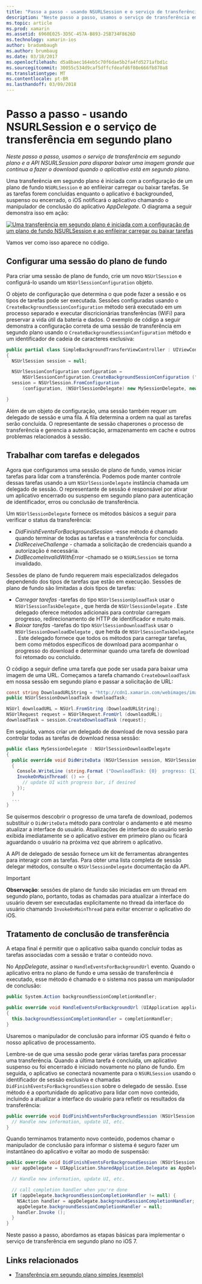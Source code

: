```yaml
---
title: "Passo a passo - usando NSURLSession e o serviço de transferência em segundo plano"
description: "Neste passo a passo, usamos o serviço de transferência em segundo plano e a API NSURLSession para disparar baixar uma imagem grande que continua a fazer o download quando o aplicativo está em segundo plano."
ms.topic: article
ms.prod: xamarin
ms.assetid: 6960E025-3D5C-457A-B893-25B734F8626D
ms.technology: xamarin-ios
author: bradumbaugh
ms.author: brumbaug
ms.date: 03/18/2017
ms.openlocfilehash: d5a8baec164eb5c70f6dae5b2fa4fd5271afbd1c
ms.sourcegitcommit: 30055c534d9caf5dffcfdeafd6f08e666fb870a8
ms.translationtype: MT
ms.contentlocale: pt-BR
ms.lasthandoff: 03/09/2018
---
```

# <a name="walkthrough---using-background-transfer-service-and-nsurlsession"></a>Passo a passo - usando NSURLSession e o serviço de transferência em segundo plano

_Neste passo a passo, usamos o serviço de transferência em segundo plano e a API NSURLSession para disparar baixar uma imagem grande que continua a fazer o download quando o aplicativo está em segundo plano._

Uma transferência em segundo plano é iniciada com a configuração de um plano de fundo `NSURLSession` e ao enfileirar carregar ou baixar tarefas. Se as tarefas forem concluídas enquanto o aplicativo é backgrounded, suspenso ou encerrado, o iOS notificará o aplicativo chamando o manipulador de conclusão do aplicativo *AppDelegate*. O diagrama a seguir demonstra isso em ação:

 [![](background-transfer-walkthrough-images/transfer.png "Uma transferência em segundo plano é iniciada com a configuração de um plano de fundo NSURLSession e ao enfileirar carregar ou baixar tarefas")](background-transfer-walkthrough-images/transfer.png#lightbox)

Vamos ver como isso aparece no código.

## <a name="configuring-a-background-session"></a>Configurar uma sessão do plano de fundo

Para criar uma sessão de plano de fundo, crie um novo `NSUrlSession` e configurá-lo usando um `NSUrlSessionConfiguration` objeto.

O objeto de configuração que determina o que pode fazer a sessão e os tipos de tarefas pode ser executada.
Sessões configuradas usando o `CreateBackgroundSessionConfiguration` método será executado em um processo separado e executar discricionárias transferências (WiFi) para preservar a vida útil da bateria e dados.
O exemplo de código a seguir demonstra a configuração correta de uma sessão de transferência em segundo plano usando o `CreateBackgroundSessionConfiguration` método e um identificador de cadeia de caracteres exclusiva:

```csharp
public partial class SimpleBackgroundTransferViewController : UIViewController
{
  NSUrlSession session = null;

  NSUrlSessionConfiguration configuration =
      NSUrlSessionConfiguration.CreateBackgroundSessionConfiguration ("com.SimpleBackgroundTransfer.BackgroundSession");
  session = NSUrlSession.FromConfiguration
      (configuration, (NSUrlSessionDelegate) new MySessionDelegate, new NSOperationQueue());

}
```

Além de um objeto de configuração, uma sessão também requer um delegado de sessão e uma fila.
A fila determina a ordem na qual as tarefas serão concluída. O representante de sessão chaperones o processo de transferência e gerencia a autenticação, armazenamento em cache e outros problemas relacionados à sessão.

## <a name="working-with-tasks-and-delegates"></a>Trabalhar com tarefas e delegados

Agora que configuramos uma sessão de plano de fundo, vamos iniciar tarefas para lidar com a transferência. Podemos pode manter controle dessas tarefas usando a um `NSUrlSessionDelegate` instância chamada um delegado de sessão. O representante de sessão é responsável por ativar um aplicativo encerrado ou suspenso em segundo plano para autenticação de identificador, erros ou conclusão de transferência.

Um `NSUrlSessionDelegate` fornece os métodos básicos a seguir para verificar o status da transferência:

-  *DidFinishEventsForBackgroundSession* -esse método é chamado quando terminar de todas as tarefas e a transferência for concluída.
-  *DidReceiveChallenge* - chamada a solicitação de credenciais quando a autorização é necessária.
-  *DidBecomeInvalidWithError* -chamado se o `NSURLSession` se torna invalidado.


Sessões de plano de fundo requerem mais especializados delegados dependendo dos tipos de tarefas que estão em execução. Sessões de plano de fundo são limitadas a dois tipos de tarefas:

-  *Carregar tarefas* -tarefas do tipo `NSUrlSessionUploadTask` usar o `NSUrlSessionTaskDelegate` , que herda de `NSUrlSessionDelegate` . Este delegado oferece métodos adicionais para controlar carregam progresso, redirecionamento de HTTP de identificador e muito mais.
-  *Baixar tarefas* -tarefas do tipo `NSUrlSessionDownloadTask` usar o `NSUrlSessionDownloadDelegate` , que herda de `NSUrlSessionTaskDelegate` . Este delegado fornece que todos os métodos para carregar tarefas, bem como métodos específicos de download para acompanhar o progresso do download e determinar quando uma tarefa de download foi retomado ou concluído.


O código a seguir define uma tarefa que pode ser usada para baixar uma imagem de uma URL. Começamos a tarefa chamando `CreateDownloadTask` em nossa sessão em segundo plano e passar a solicitação de URL:

```csharp
const string DownloadURLString = "http://cdn1.xamarin.com/webimages/images/xamarin.png";
public NSUrlSessionDownloadTask downloadTask;

NSUrl downloadURL = NSUrl.FromString (DownloadURLString);
NSUrlRequest request = NSUrlRequest.FromUrl (downloadURL);
downloadTask = session.CreateDownloadTask (request);
```

Em seguida, vamos criar um delegado de download de nova sessão para controlar todas as tarefas de download nessa sessão:

```csharp
public class MySessionDelegate : NSUrlSessionDownloadDelegate
{
  public override void DidWriteData (NSUrlSession session, NSUrlSessionDownloadTask downloadTask, long bytesWritten, long totalBytesWritten, long totalBytesExpectedToWrite)
  {
    Console.WriteLine (string.Format ("DownloadTask: {0}  progress: {1}", downloadTask, progress));
    InvokeOnMainThread( () => {
      // update UI with progress bar, if desired
    });
  }
  ...
}
```

Se quisermos descobrir o progresso de uma tarefa de download, podemos substituir o `DidWriteData` método para controlar o andamento e até mesmo atualizar a interface do usuário. Atualizações de interface do usuário serão exibida imediatamente se o aplicativo estiver em primeiro plano ou ficará aguardando o usuário na próxima vez que abrirem o aplicativo.

A API de delegado de sessão fornece um kit de ferramentas abrangentes para interagir com as tarefas. Para obter uma lista completa de sessão delegar métodos, consulte o `NSUrlSessionDelegate` documentação da API.

> [!IMPORTANT]
> **Observação**: sessões de plano de fundo são iniciadas em um thread em segundo plano, portanto, todas as chamadas para atualizar a interface do usuário devem ser executadas explicitamente no thread da interface do usuário chamando `InvokeOnMainThread` para evitar encerrar o aplicativo do iOS. 


## <a name="handling-transfer-completion"></a>Tratamento de conclusão de transferência

A etapa final é permitir que o aplicativo saiba quando concluir todas as tarefas associadas com a sessão e tratar o conteúdo novo.

No *AppDelegate*, assinar o `HandleEventsForBackgroundUrl` evento. Quando o aplicativo entra no plano de fundo e uma sessão de transferência é executado, esse método é chamado e o sistema nos passa um manipulador de conclusão:

```csharp
public System.Action backgroundSessionCompletionHandler;

public override void HandleEventsForBackgroundUrl (UIApplication application, string sessionIdentifier, System.Action completionHandler)
{
  this.backgroundSessionCompletionHandler = completionHandler;
}
```

Usaremos o manipulador de conclusão para informar iOS quando é feito o nosso aplicativo de processamento.

Lembre-se de que uma sessão pode gerar várias tarefas para processar uma transferência. Quando a última tarefa é concluída, um aplicativo suspenso ou foi encerrado é iniciado novamente no plano de fundo. Em seguida, o aplicativo se conectará novamente para o `NSURLSession` usando o identificador de sessão exclusiva e chamadas `DidFinishEventsForBackgroundSession` sobre o delegado de sessão. Esse método é a oportunidade do aplicativo para lidar com novo conteúdo, incluindo a atualizar a interface do usuário para refletir os resultados da transferência:

```csharp
public override void DidFinishEventsForBackgroundSession (NSUrlSession session) {
  // Handle new information, update UI, etc.
}
```

Quando terminamos tratamento novo conteúdo, podemos chamar o manipulador de conclusão para informar o sistema é seguro fazer um instantâneo do aplicativo e voltar ao modo de suspensão:

```csharp
public override void DidFinishEventsForBackgroundSession (NSUrlSession session) {
  var appDelegate = UIApplication.SharedApplication.Delegate as AppDelegate;

  // Handle new information, update UI, etc.

  // call completion handler when you're done
  if (appDelegate.backgroundSessionCompletionHandler != null) {
    NSAction handler = appDelegate.backgroundSessionCompletionHandler;
    appDelegate.backgroundSessionCompletionHandler = null;
    handler.Invoke ();
  }
}
```

Neste passo a passo, abordamos as etapas básicas para implementar o serviço de transferência em segundo plano no iOS 7.



## <a name="related-links"></a>Links relacionados

- [Transferência em segundo plano simples (exemplo)](https://developer.xamarin.com/samples/monotouch/SimpleBackgroundTransfer/)
